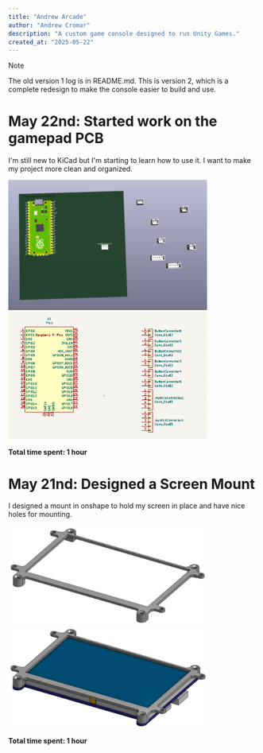 ```yaml
---
title: "Andrew Arcade"
author: "Andrew Cromar"
description: "A custom game console designed to run Unity Games."
created_at: "2025-05-22"
---
```


> [!NOTE]
> The old version 1 log is in README.md. This is version 2, which is a complete redesign to make the console easier to build and use.

# May 22nd: Started work on the gamepad PCB

I'm still new to KiCad but I'm starting to learn how to use it. I want to make my project more clean and organized.

<img style="width: 400px;" src="photos/starting pcb design/Screenshot 2025-05-22 111034.png">
<img style="width: 400px;" src="photos/starting pcb design/Screenshot 2025-05-22 111144.png">

**Total time spent: 1 hour**

# May 21nd: Designed a Screen Mount

I designed a mount in onshape to hold my screen in place and have nice holes for mounting.

<img style="width: 400px;" src="photos/starting v2 cad designs/Screenshot 2025-05-19 182155.png">
<img style="width: 400px;" src="photos/starting v2 cad designs/Screenshot 2025-05-19 182156.png">

**Total time spent: 1 hour**